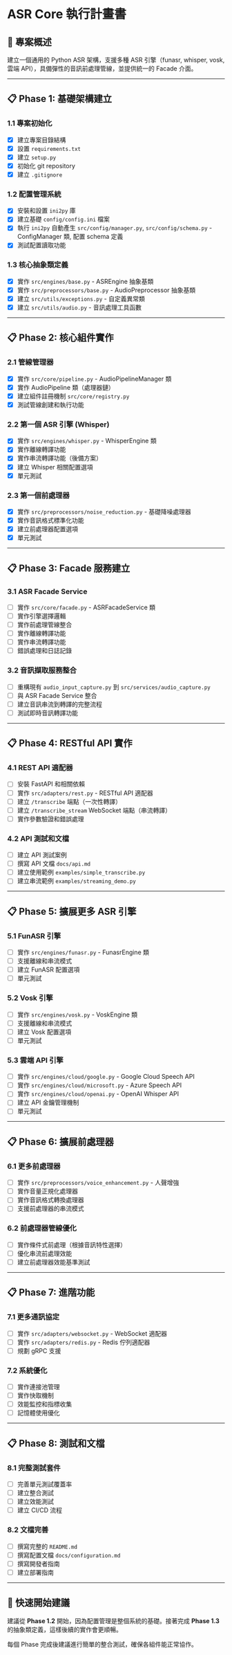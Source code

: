 # ASR Core 執行計畫書

## 🎯 專案概述
建立一個通用的 Python ASR 架構，支援多種 ASR 引擎（funasr, whisper, vosk, 雲端 API），具備彈性的音訊前處理管線，並提供統一的 Facade 介面。

---

## 📋 Phase 1: 基礎架構建立

### 1.1 專案初始化
- [x] 建立專案目錄結構
- [x] 設置 `requirements.txt`
- [x] 建立 `setup.py`
- [x] 初始化 git repository
- [x] 建立 `.gitignore`

### 1.2 配置管理系統
- [x] 安裝和設置 `ini2py` 庫
- [x] 建立基礎 `config/config.ini` 檔案
- [x] 執行 `ini2py` 自動產生 `src/config/manager.py`, `src/config/schema.py` - ConfigManager 類, 配置 schema 定義
- [x] 測試配置讀取功能

### 1.3 核心抽象類定義
- [x] 實作 `src/engines/base.py` - ASREngine 抽象基類
- [x] 實作 `src/preprocessors/base.py` - AudioPreprocessor 抽象基類
- [x] 建立 `src/utils/exceptions.py` - 自定義異常類
- [x] 建立 `src/utils/audio.py` - 音訊處理工具函數

---

## 📋 Phase 2: 核心組件實作

### 2.1 管線管理器
- [x] 實作 `src/core/pipeline.py` - AudioPipelineManager 類
- [x] 實作 AudioPipeline 類（處理器鏈）
- [x] 建立組件註冊機制 `src/core/registry.py`
- [x] 測試管線創建和執行功能

### 2.2 第一個 ASR 引擎 (Whisper)
- [x] 實作 `src/engines/whisper.py` - WhisperEngine 類
- [x] 實作離線轉譯功能
- [x] 實作串流轉譯功能（後備方案）
- [x] 建立 Whisper 相關配置選項
- [x] 單元測試

### 2.3 第一個前處理器
- [x] 實作 `src/preprocessors/noise_reduction.py` - 基礎降噪處理器
- [x] 實作音訊格式標準化功能
- [x] 建立前處理器配置選項
- [x] 單元測試

---

## 📋 Phase 3: Facade 服務建立

### 3.1 ASR Facade Service
- [ ] 實作 `src/core/facade.py` - ASRFacadeService 類
- [ ] 實作引擎選擇邏輯
- [ ] 實作前處理管線整合
- [ ] 實作離線轉譯功能
- [ ] 實作串流轉譯功能
- [ ] 錯誤處理和日誌記錄

### 3.2 音訊擷取服務整合
- [ ] 重構現有 `audio_input_capture.py` 到 `src/services/audio_capture.py`
- [ ] 與 ASR Facade Service 整合
- [ ] 建立音訊串流到轉譯的完整流程
- [ ] 測試即時音訊轉譯功能

---

## 📋 Phase 4: RESTful API 實作

### 4.1 REST API 適配器
- [ ] 安裝 FastAPI 和相關依賴
- [ ] 實作 `src/adapters/rest.py` - RESTful API 適配器
- [ ] 建立 `/transcribe` 端點（一次性轉譯）
- [ ] 建立 `/transcribe_stream` WebSocket 端點（串流轉譯）
- [ ] 實作參數驗證和錯誤處理

### 4.2 API 測試和文檔
- [ ] 建立 API 測試案例
- [ ] 撰寫 API 文檔 `docs/api.md`
- [ ] 建立使用範例 `examples/simple_transcribe.py`
- [ ] 建立串流範例 `examples/streaming_demo.py`

---

## 📋 Phase 5: 擴展更多 ASR 引擎

### 5.1 FunASR 引擎
- [ ] 實作 `src/engines/funasr.py` - FunasrEngine 類
- [ ] 支援離線和串流模式
- [ ] 建立 FunASR 配置選項
- [ ] 單元測試

### 5.2 Vosk 引擎
- [ ] 實作 `src/engines/vosk.py` - VoskEngine 類
- [ ] 支援離線和串流模式
- [ ] 建立 Vosk 配置選項
- [ ] 單元測試

### 5.3 雲端 API 引擎
- [ ] 實作 `src/engines/cloud/google.py` - Google Cloud Speech API
- [ ] 實作 `src/engines/cloud/microsoft.py` - Azure Speech API  
- [ ] 實作 `src/engines/cloud/openai.py` - OpenAI Whisper API
- [ ] 建立 API 金鑰管理機制
- [ ] 單元測試

---

## 📋 Phase 6: 擴展前處理器

### 6.1 更多前處理器
- [ ] 實作 `src/preprocessors/voice_enhancement.py` - 人聲增強
- [ ] 實作音量正規化處理器
- [ ] 實作音訊格式轉換處理器
- [ ] 支援前處理器的串流模式

### 6.2 前處理器管線優化
- [ ] 實作條件式前處理（根據音訊特性選擇）
- [ ] 優化串流前處理效能
- [ ] 建立前處理器效能基準測試

---

## 📋 Phase 7: 進階功能

### 7.1 更多通訊協定
- [ ] 實作 `src/adapters/websocket.py` - WebSocket 適配器
- [ ] 實作 `src/adapters/redis.py` - Redis 佇列適配器
- [ ] 規劃 gRPC 支援

### 7.2 系統優化
- [ ] 實作連接池管理
- [ ] 實作快取機制
- [ ] 效能監控和指標收集
- [ ] 記憶體使用優化

---

## 📋 Phase 8: 測試和文檔

### 8.1 完整測試套件
- [ ] 完善單元測試覆蓋率
- [ ] 建立整合測試
- [ ] 建立效能測試
- [ ] 建立 CI/CD 流程

### 8.2 文檔完善
- [ ] 撰寫完整的 `README.md`
- [ ] 撰寫配置文檔 `docs/configuration.md`
- [ ] 撰寫開發者指南
- [ ] 建立部署指南

---

## 🚀 快速開始建議

建議從 **Phase 1.2** 開始，因為配置管理是整個系統的基礎。接著完成 **Phase 1.3** 的抽象類定義，這樣後續的實作會更順暢。

每個 Phase 完成後建議進行簡單的整合測試，確保各組件能正常協作。